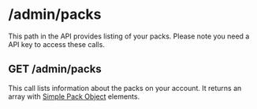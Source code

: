 # /admin/packs

This path in the API provides listing of your packs. Please note you need a API key to access these calls.

## GET /admin/packs

This call lists information about the packs on your account. It returns an array with
[Simple Pack Object](/api-docs/v1/_objects/simple-pack) elements.
